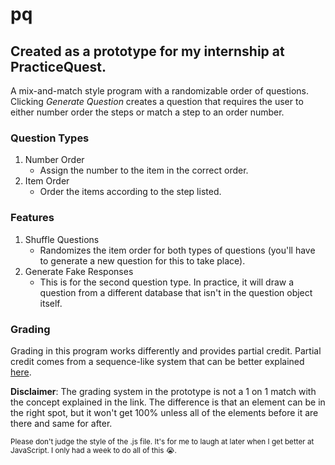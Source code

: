 # pq

## Created as a prototype for my internship at PracticeQuest.
A mix-and-match style program with a randomizable order of questions. Clicking _Generate Question_ creates a question that requires the user to either number order the steps or match a step to an order number. 

### Question Types
1. Number Order
   - Assign the number to the item in the correct order.
2. Item Order
   - Order the items according to the step listed.

### Features
1. Shuffle Questions
   - Randomizes the item order for both types of questions (you'll have to generate a new question for this to take place).
2. Generate Fake Responses
   - This is for the second question type. In practice, it will draw a question from a different database that isn't in the question object itself.

### Grading
Grading in this program works differently and provides partial credit. Partial credit comes from a sequence-like system that can be better explained [here](https://moodle.org/mod/forum/discuss.php?d=378830).

**Disclaimer**: The grading system in the prototype is not a 1 on 1 match with the concept explained in the link. The difference is that an element can be in the right spot, but it won't get 100% unless all of the elements before it are there and same for after.


<sub> Please don't judge the style of the .js file. It's for me to laugh at later when I get better at JavaScript. I only had a week to do all of this 😭. </sub>
